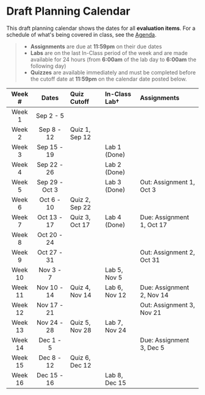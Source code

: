 # Draft Planning Calendar

This draft planning calendar shows the dates for all **evaluation items**. For a schedule of what's being covered in class, see the [Agenda](./Agenda.md).

> - **Assignments** are due at **11:59pm** on their due dates
> - **Labs** are on the last In-Class period of the week and are made available for 24 hours (from **6:00am** of the lab day to **6:00am** the following day)
> - **Quizzes** are available immediately and must be completed before the cutoff date at **11:59pm** on the calendar date posted below.

| Week #  |     Dates      | Quiz Cutoff    | In-Class Lab&dagger; | Assignments               |
| :-----: | :------------: | :------------- | :------------------- | :------------------------ |
| Week 1  |   Sep 2 - 5    |                |                      |                           |
| Week 2  |   Sep 8 - 12   | Quiz 1, Sep 12 |                      |                           |
| Week 3  |  Sep 15 - 19   |                | Lab 1 (Done)         |                           |
| Week 4  |  Sep 22 - 26   |                | Lab 2 (Done)         |                           |
| Week 5  | Sep 29 - Oct 3 |                | Lab 3 (Done)         | Out: Assignment 1, Oct 3  |
| Week 6  |   Oct 6 - 10   | Quiz 2, Sep 22 |                      |                           |
| Week 7  |  Oct 13 - 17   | Quiz 3, Oct 17 | Lab 4 (Done)         | Due: Assignment 1, Oct 17 |
| Week 8  |  Oct 20 - 24   |                |                      |                           |
| Week 9  |  Oct 27 - 31   |                |                      | Out: Assignment 2, Oct 31 |
| Week 10 |   Nov 3 - 7    |                | Lab 5, Nov 5         |                           |
| Week 11 |  Nov 10 - 14   | Quiz 4, Nov 14 | Lab 6, Nov 12        | Due: Assignment 2, Nov 14 |
| Week 12 |  Nov 17 - 21   |                |                      | Out: Assignment 3, Nov 21 |
| Week 13 |  Nov 24 - 28   | Quiz 5, Nov 28 | Lab 7, Nov 24        |                           |
| Week 14 |   Dec 1 - 5    |                |                      | Due: Assignment 3, Dec 5  |
| Week 15 |   Dec 8 - 12   | Quiz 6, Dec 12 |                      |                           |
| Week 16 |  Dec 15 - 16   |                | Lab 8, Dec 15        |                           |
